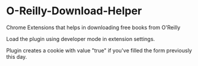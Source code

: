 # O-Reilly-Download-Helper
Chrome Extensions that helps in downloading free books from O'Reilly

Load the plugin using developer mode in extension settings.

Plugin creates a cookie with value "true" if you've filled the form previously this day.